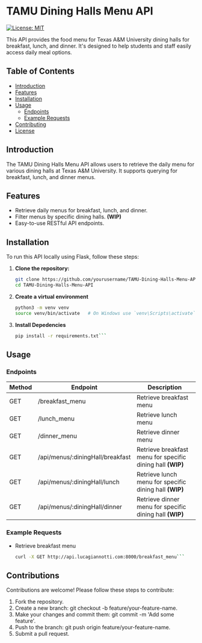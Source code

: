 # TAMU Dining Halls Menu API

[![License: MIT](https://img.shields.io/badge/License-MIT-yellow.svg)](https://opensource.org/licenses/MIT)

This API provides the food menu for Texas A&M University dining halls for breakfast, lunch, and dinner. It's designed to help students and staff easily access daily meal options.

## Table of Contents
- [Introduction](#introduction)
- [Features](#features)
- [Installation](#installation)
- [Usage](#usage)
  - [Endpoints](#endpoints)
  - [Example Requests](#example-requests)
- [Contributing](#contributing)
- [License](#license)

## Introduction
The TAMU Dining Halls Menu API allows users to retrieve the daily menu for various dining halls at Texas A&M University. It supports querying for breakfast, lunch, and dinner menus.

## Features
- Retrieve daily menus for breakfast, lunch, and dinner.
- Filter menus by specific dining halls. **(WIP)**
- Easy-to-use RESTful API endpoints.

## Installation
To run this API locally using Flask, follow these steps:

1. **Clone the repository:**
   ```bash
   git clone https://github.com/yourusername/TAMU-Dining-Halls-Menu-API.git
   cd TAMU-Dining-Halls-Menu-API
   ```
2. **Create a virtual environment**
   ```bash
   python3 -m venv venv
   source venv/bin/activate   # On Windows use `venv\Scripts\activate`
   ```
3. **Install Depedencies**
   ```bash
   pip install -r requirements.txt```

## Usage
### Endpoints
| Method | Endpoint                                 | Description                                      |
|--------|------------------------------------------|--------------------------------------------------|
| GET    | /breakfast_menu                | Retrieve breakfast menu                          |
| GET    | /lunch_menu                    | Retrieve lunch menu                              |
| GET    | /dinner_menu                   | Retrieve dinner menu                             |
| GET    | /api/menus/:diningHall/breakfast         | Retrieve breakfast menu for specific dining hall **(WIP)** |
| GET    | /api/menus/:diningHall/lunch             | Retrieve lunch menu for specific dining hall **(WIP)**     | 
| GET    | /api/menus/:diningHall/dinner            | Retrieve dinner menu for specific dining hall **(WIP)**    | 

### Example Requests
- Retrieve breakfast menu
  ```bash
  curl -X GET http://api.lucagiannotti.com:8000/breakfast_menu```

## Contributions
Contributions are welcome! Please follow these steps to contribute:
1. Fork the repository.
2. Create a new branch: git checkout -b feature/your-feature-name.
3. Make your changes and commit them: git commit -m 'Add some feature'.
4. Push to the branch: git push origin feature/your-feature-name.
5. Submit a pull request.
